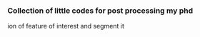 ### Collection of little codes for post processing my phd

ion of feature of interest and segment it